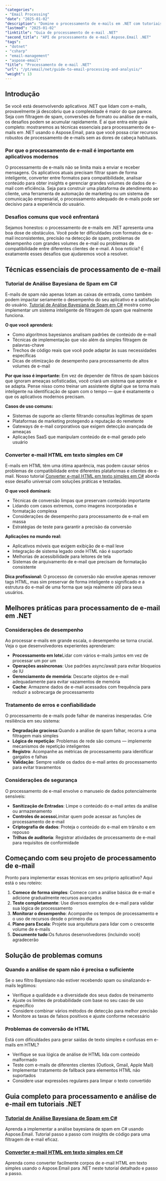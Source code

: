 ```yaml
---
"categories":
- "Email Processing"
"date": "2025-01-02"
"description": "Domine o processamento de e-mails em .NET com tutoriais práticos que abrangem análise de spam, conversão de HTML e gerenciamento de e-mails. Exemplos de código reais incluídos."
"lastmod": "2025-01-02"
"linktitle": "Guia de processamento de e-mail .NET"
"second_title": "API de processamento de e-mail Aspose.Email .NET"
"tags":
- "dotnet"
- "csharp"
- "email-management"
- "aspose-email"
"title": "Processamento de e-mail .NET"
"url": "/pt/email/net/guide-to-email-processing-and-analysis/"
"weight": 13
---
```


## Introdução

Se você está desenvolvendo aplicativos .NET que lidam com e-mails, provavelmente já descobriu que a complexidade é maior do que parece. Seja com filtragem de spam, conversões de formato ou análise de e-mails, os desafios podem se acumular rapidamente. É aí que entra este guia completo: mostraremos as técnicas essenciais para processamento de e-mails em .NET usando o Aspose.Email, para que você possa criar recursos robustos de processamento de e-mails sem as dores de cabeça habituais.

### Por que o processamento de e-mail é importante em aplicativos modernos

O processamento de e-mails não se limita mais a enviar e receber mensagens. Os aplicativos atuais precisam filtrar spam de forma inteligente, converter entre formatos para compatibilidade, analisar conteúdo para obter insights e gerenciar grandes volumes de dados de e-mail com eficiência. Seja para construir uma plataforma de atendimento ao cliente, uma ferramenta de automação de marketing ou um sistema de comunicação empresarial, o processamento adequado de e-mails pode ser decisivo para a experiência do usuário.

### Desafios comuns que você enfrentará

Sejamos honestos: o processamento de e-mails em .NET apresenta uma boa dose de obstáculos. Você pode ter dificuldades com formatos de e-mail inconsistentes, precisão na detecção de spam, problemas de desempenho com grandes volumes de e-mail ou problemas de compatibilidade entre diferentes clientes de e-mail. A boa notícia? É exatamente esses desafios que ajudaremos você a resolver.

## Técnicas essenciais de processamento de e-mail

### Tutorial de Análise Bayesiana de Spam em C#

E-mails de spam não apenas lotam as caixas de entrada, como também podem impactar seriamente o desempenho do seu aplicativo e a satisfação do usuário. [Tutorial de Análise Bayesiana de Spam em C#](./bayesian-spam-analysis-in-csharp/) mostra como implementar um sistema inteligente de filtragem de spam que realmente funciona.

**O que você aprenderá:**
- Como algoritmos bayesianos analisam padrões de conteúdo de e-mail
- Técnicas de implementação que vão além da simples filtragem de palavras-chave  
- Trechos de código reais que você pode adaptar às suas necessidades específicas
- Dicas de otimização de desempenho para processamento de altos volumes de e-mail

**Por que isso é importante:** Em vez de depender de filtros de spam básicos que ignoram ameaças sofisticadas, você criará um sistema que aprende e se adapta. Pense nisso como treinar um assistente digital que se torna mais inteligente na identificação de spam com o tempo — que é exatamente o que os aplicativos modernos precisam.

**Casos de uso comuns:**
- Sistemas de suporte ao cliente filtrando consultas legítimas de spam
- Plataformas de marketing protegendo a reputação do remetente
- Gateways de e-mail corporativos que exigem detecção avançada de ameaças
- Aplicações SaaS que manipulam conteúdo de e-mail gerado pelo usuário

### Converter e-mail HTML em texto simples em C#

E-mails em HTML têm uma ótima aparência, mas podem causar sérios problemas de compatibilidade entre diferentes plataformas e clientes de e-mail. Nosso tutorial [Converter e-mail HTML em texto simples em C#](./convert-html-email-to-plain-text/) aborda esse desafio universal com soluções práticas e testadas.

**O que você dominará:**
- Técnicas de conversão limpas que preservam conteúdo importante
- Lidando com casos extremos, como imagens incorporadas e formatação complexa
- Considerações de desempenho para processamento de e-mail em massa
- Estratégias de teste para garantir a precisão da conversão

**Aplicações no mundo real:**
- Aplicativos móveis que exigem exibição de e-mail leve
- Integração de sistema legado onde HTML não é suportado
- Melhorias de acessibilidade para leitores de tela
- Sistemas de arquivamento de e-mail que precisam de formatação consistente

**Dica profissional:** O processo de conversão não envolve apenas remover tags HTML, mas sim preservar de forma inteligente o significado e a estrutura do e-mail de uma forma que seja realmente útil para seus usuários.

## Melhores práticas para processamento de e-mail em .NET

### Considerações de desempenho

Ao processar e-mails em grande escala, o desempenho se torna crucial. Veja o que desenvolvedores experientes aprenderam:

- **Processamento em lote**Lidar com vários e-mails juntos em vez de processar um por um
- **Operações assíncronas**: Use padrões async/await para evitar bloqueios de IU
- **Gerenciamento de memória**: Descarte objetos de e-mail adequadamente para evitar vazamentos de memória
- **Cache**: Armazene dados de e-mail acessados com frequência para reduzir a sobrecarga de processamento

### Tratamento de erros e confiabilidade

O processamento de e-mails pode falhar de maneiras inesperadas. Crie resiliência em seu sistema:

- **Degradação graciosa**:Quando a análise de spam falhar, recorra a uma filtragem mais simples
- **Lógica de repetição**: Problemas de rede são comuns — implemente mecanismos de repetição inteligentes  
- **Registro**: Acompanhe as métricas de processamento para identificar gargalos e falhas
- **Validação**: Sempre valide os dados do e-mail antes do processamento para evitar travamentos

### Considerações de segurança

O processamento de e-mail envolve o manuseio de dados potencialmente sensíveis:

- **Sanitização de Entradas**: Limpe o conteúdo do e-mail antes da análise ou armazenamento
- **Controles de acesso**Limitar quem pode acessar as funções de processamento de e-mail
- **Criptografia de dados**: Proteja o conteúdo do e-mail em trânsito e em repouso
- **Trilhas de auditoria**: Registrar atividades de processamento de e-mail para requisitos de conformidade

## Começando com seu projeto de processamento de e-mail

Pronto para implementar essas técnicas em seu próprio aplicativo? Aqui está o seu roteiro:

1. **Comece de forma simples**: Comece com a análise básica de e-mail e adicione gradualmente recursos avançados
2. **Teste completamente**: Use diversos exemplos de e-mail para validar sua lógica de processamento
3. **Monitorar o desempenho**: Acompanhe os tempos de processamento e o uso de recursos desde o primeiro dia
4. **Plano para Escala**: Projete sua arquitetura para lidar com o crescente volume de e-mails
5. **Documente tudo**:Os futuros desenvolvedores (incluindo você) agradecerão

## Solução de problemas comuns

### Quando a análise de spam não é precisa o suficiente

Se o seu filtro Bayesiano não estiver recebendo spam ou sinalizando e-mails legítimos:
- Verifique a qualidade e a diversidade dos seus dados de treinamento
- Ajuste os limites de probabilidade com base no seu caso de uso específico
- Considere combinar vários métodos de detecção para melhor precisão
- Monitore as taxas de falsos positivos e ajuste conforme necessário

### Problemas de conversão de HTML

Está com dificuldades para gerar saídas de texto simples e confusas em e-mails em HTML?
- Verifique se sua lógica de análise de HTML lida com conteúdo malformado
- Teste com e-mails de diferentes clientes (Outlook, Gmail, Apple Mail)
- Implementar tratamento de fallback para elementos HTML não suportados
- Considere usar expressões regulares para limpar o texto convertido

## Guia completo para processamento e análise de e-mail em tutoriais .NET

### [Tutorial de Análise Bayesiana de Spam em C#](./bayesian-spam-analysis-in-csharp/)
Aprenda a implementar a análise bayesiana de spam em C# usando Aspose.Email. Tutorial passo a passo com insights de código para uma filtragem de e-mail eficaz.

### [Converter e-mail HTML em texto simples em C#](./convert-html-email-to-plain-text/)
Aprenda como converter facilmente corpos de e-mail HTML em texto simples usando o Aspose.Email para .NET neste tutorial detalhado e passo a passo.